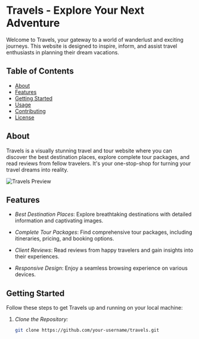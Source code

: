 # Travels - Explore Your Next Adventure

Welcome to Travels, your gateway to a world of wanderlust and exciting journeys. This website is designed to inspire, inform, and assist travel enthusiasts in planning their dream vacations.

## Table of Contents
- [About](#about)
- [Features](#features)
- [Getting Started](#getting-started)
- [Usage](#usage)
- [Contributing](#contributing)
- [License](#license)

## About
Travels is a visually stunning travel and tour website where you can discover the best destination places, explore complete tour packages, and read reviews from fellow travelers. It's your one-stop-shop for turning your travel dreams into reality.

![Travels Preview](preview.png)

## Features
- *Best Destination Places*: Explore breathtaking destinations with detailed information and captivating images.

- *Complete Tour Packages*: Find comprehensive tour packages, including itineraries, pricing, and booking options.

- *Client Reviews*: Read reviews from happy travelers and gain insights into their experiences.

- *Responsive Design*: Enjoy a seamless browsing experience on various devices.

## Getting Started
Follow these steps to get Travels up and running on your local machine:

1. *Clone the Repository:*
   ```bash
   git clone https://github.com/your-username/travels.git
